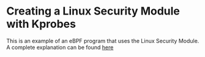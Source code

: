 # Creating a Linux Security Module with Kprobes

This is an example of an eBPF program that uses the Linux Security Module. A complete explanation can be found [here](https://medium.com/@emanuele.santini.88/creating-a-linux-security-module-with-kprobes-blocking-network-of-targeted-processes-4046f50290f5)
